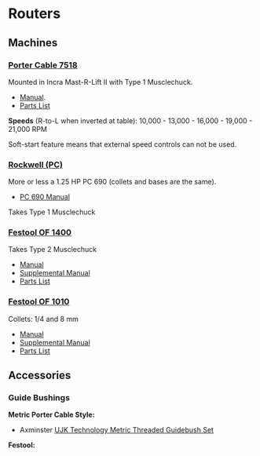 # Routers

## Machines

### [Porter Cable 7518](https://www.portercable.com/products/power-tools/woodworking-tools/routers/314-hp-maximum-motor-hp-fivespeed-router/7518)
Mounted in Incra Mast-R-Lift II with Type 1 Musclechuck.

  - [Manual](https://www.carid.com/images/porter-cable/items/pdf/7518-2-instruction-manual.pdf).
  - [Parts List](http://go.rockler.com/tech/RTD10000204AA.pdf)

**Speeds** (R-to-L when inverted at table): 10,000 - 13,000 - 16,000 - 19,000 - 21,000 RPM

Soft-start feature means that external speed controls can not be used.

### **[Rockwell (PC)]()**  

More or less a 1.25 HP PC 690 (collets and bases are the same).

  - [PC 690 Manual]()

Takes Type 1 Musclechuck

### **[Festool OF 1400]()**  

Takes Type 2 Musclechuck

  - [Manual]()
  - [Supplemental Manual]()
  - [Parts List]()
  
### **[Festool OF 1010]()**  

Collets: 1/4 and 8 mm

  - [Manual]()
  - [Supplemental Manual]()
  - [Parts List]()

## Accessories

### Guide Bushings

**Metric Porter Cable Style:**  
* Axminster [UJK Technology Metric Threaded Guidebush Set](https://www.axminster.co.uk/ujk-technology-metric-threaded-guidebush-set-502571)

**Festool:**
